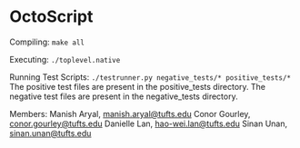 # OctoScript
Compiling:
    `make all`

Executing:
    `./toplevel.native`

Running Test Scripts:
    `./testrunner.py negative_tests/* positive_tests/*`
    The positive test files are present in the positive_tests directory.
    The negative test files are present in the negative_tests directory.

Members:
Manish Aryal, manish.aryal@tufts.edu
Conor Gourley, conor.gourley@tufts.edu
Danielle Lan, hao-wei.lan@tufts.edu
Sinan Unan, sinan.unan@tufts.edu
